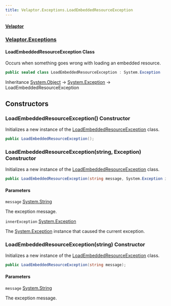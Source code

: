 ```yaml
---
title: Velaptor.Exceptions.LoadEmbeddedResourceException
---
```


#### [Velaptor](Namespaces.md 'Velaptor Namespaces')
### [Velaptor.Exceptions](Velaptor.Exceptions.md 'Velaptor.Exceptions')

#### LoadEmbeddedResourceException Class

Occurs when something goes wrong with loading an embedded resource.

```csharp
public sealed class LoadEmbeddedResourceException : System.Exception
```

Inheritance [System.Object](https://docs.microsoft.com/en-us/dotnet/api/System.Object 'System.Object') → [System.Exception](https://docs.microsoft.com/en-us/dotnet/api/System.Exception 'System.Exception') → LoadEmbeddedResourceException
## Constructors

<a name='Velaptor.Exceptions.LoadEmbeddedResourceException.LoadEmbeddedResourceException()'></a>

### LoadEmbeddedResourceException() Constructor

Initializes a new instance of the [LoadEmbeddedResourceException](Velaptor.Exceptions.LoadEmbeddedResourceException.md 'Velaptor.Exceptions.LoadEmbeddedResourceException') class.

```csharp
public LoadEmbeddedResourceException();
```

<a name='Velaptor.Exceptions.LoadEmbeddedResourceException.LoadEmbeddedResourceException(string,System.Exception)'></a>

### LoadEmbeddedResourceException(string, Exception) Constructor

Initializes a new instance of the [LoadEmbeddedResourceException](Velaptor.Exceptions.LoadEmbeddedResourceException.md 'Velaptor.Exceptions.LoadEmbeddedResourceException') class.

```csharp
public LoadEmbeddedResourceException(string message, System.Exception innerException);
```
#### Parameters

<a name='Velaptor.Exceptions.LoadEmbeddedResourceException.LoadEmbeddedResourceException(string,System.Exception).message'></a>

`message` [System.String](https://docs.microsoft.com/en-us/dotnet/api/System.String 'System.String')

The exception message.

<a name='Velaptor.Exceptions.LoadEmbeddedResourceException.LoadEmbeddedResourceException(string,System.Exception).innerException'></a>

`innerException` [System.Exception](https://docs.microsoft.com/en-us/dotnet/api/System.Exception 'System.Exception')

The [System.Exception](https://docs.microsoft.com/en-us/dotnet/api/System.Exception 'System.Exception') instance that caused the current exception.

<a name='Velaptor.Exceptions.LoadEmbeddedResourceException.LoadEmbeddedResourceException(string)'></a>

### LoadEmbeddedResourceException(string) Constructor

Initializes a new instance of the [LoadEmbeddedResourceException](Velaptor.Exceptions.LoadEmbeddedResourceException.md 'Velaptor.Exceptions.LoadEmbeddedResourceException') class.

```csharp
public LoadEmbeddedResourceException(string message);
```
#### Parameters

<a name='Velaptor.Exceptions.LoadEmbeddedResourceException.LoadEmbeddedResourceException(string).message'></a>

`message` [System.String](https://docs.microsoft.com/en-us/dotnet/api/System.String 'System.String')

The exception message.